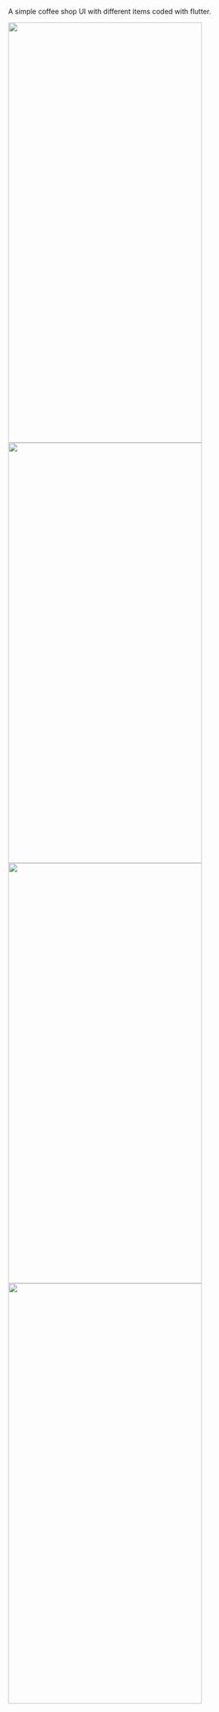 A simple coffee shop UI with different items  coded with flutter.


<img src = "https://github.com/sujal-pandit/franks_coffee/assets/118412204/7506ad2a-49f2-42c0-9f81-44d2563facd4" width=393 height=852>
<img src = "https://github.com/sujal-pandit/franks_coffee/assets/118412204/9400ada3-9d7f-4a49-a280-938aaa4da641" width=393 height=852>
<img src = "https://github.com/sujal-pandit/franks_coffee/assets/118412204/ae695f62-ce80-45f5-8472-182d9f098b2c" width=393 height=852>
<img src = "https://github.com/sujal-pandit/franks_coffee/assets/118412204/1405f712-e104-4dec-afed-8bd6a8ceb80e" width=393 height=852>
